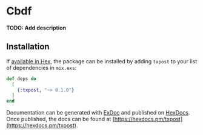 # Cbdf

**TODO: Add description**

## Installation

If [available in Hex](https://hex.pm/docs/publish), the package can be installed
by adding `txpost` to your list of dependencies in `mix.exs`:

```elixir
def deps do
  [
    {:txpost, "~> 0.1.0"}
  ]
end
```

Documentation can be generated with [ExDoc](https://github.com/elixir-lang/ex_doc)
and published on [HexDocs](https://hexdocs.pm). Once published, the docs can
be found at [https://hexdocs.pm/txpost](https://hexdocs.pm/txpost).

